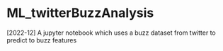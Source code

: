 # ML_twitterBuzzAnalysis
[2022-12] A jupyter notebook which uses a buzz dataset from twitter to predict to buzz features
